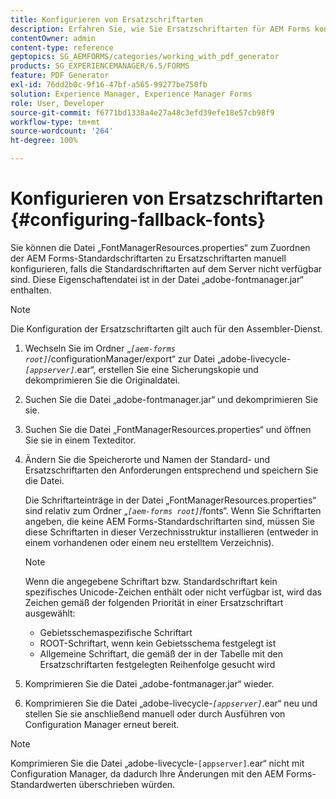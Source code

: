 ```yaml
---
title: Konfigurieren von Ersatzschriftarten
description: Erfahren Sie, wie Sie Ersatzschriftarten für AEM Forms konfigurieren. Sie können die Datei „FontManagerResources.properties“ verwenden, um die Standardschriftarten den Ersatzschriftarten manuell zuzuordnen.
contentOwner: admin
content-type: reference
geptopics: SG_AEMFORMS/categories/working_with_pdf_generator
products: SG_EXPERIENCEMANAGER/6.5/FORMS
feature: PDF Generator
exl-id: 76dd2b0c-9f16-47bf-a565-99277be750fb
solution: Experience Manager, Experience Manager Forms
role: User, Developer
source-git-commit: f6771bd1338a4e27a48c3efd39efe18e57cb98f9
workflow-type: tm+mt
source-wordcount: '264'
ht-degree: 100%

---
```


# Konfigurieren von Ersatzschriftarten {#configuring-fallback-fonts}

Sie können die Datei „FontManagerResources.properties“ zum Zuordnen der AEM Forms-Standardschriftarten zu Ersatzschriftarten manuell konfigurieren, falls die Standardschriftarten auf dem Server nicht verfügbar sind. Diese Eigenschaftendatei ist in der Datei „adobe-fontmanager.jar“ enthalten.

>[!NOTE]
>
>Die Konfiguration der Ersatzschriftarten gilt auch für den Assembler-Dienst.

1. Wechseln Sie im Ordner „*`[aem-forms root]`*/configurationManager/export“ zur Datei „adobe-livecycle-*`[appserver]`*.ear“, erstellen Sie eine Sicherungskopie und dekomprimieren Sie die Originaldatei.
1. Suchen Sie die Datei „adobe-fontmanager.jar“ und dekomprimieren Sie sie.
1. Suchen Sie die Datei „FontManagerResources.properties“ und öffnen Sie sie in einem Texteditor.
1. Ändern Sie die Speicherorte und Namen der Standard- und Ersatzschriftarten den Anforderungen entsprechend und speichern Sie die Datei.

   Die Schriftarteinträge in der Datei „FontManagerResources.properties“ sind relativ zum Ordner „*`[aem-forms root]`*/fonts“. Wenn Sie Schriftarten angeben, die keine AEM Forms-Standardschriftarten sind, müssen Sie diese Schriftarten in dieser Verzechnisstruktur installieren (entweder in einem vorhandenen oder einem neu erstelltem Verzeichnis).

   >[!NOTE]
   >
   >Wenn die angegebene Schriftart bzw. Standardschriftart kein spezifisches Unicode-Zeichen enthält oder nicht verfügbar ist, wird das Zeichen gemäß der folgenden Priorität in einer Ersatzschriftart ausgewählt:

   * Gebietsschemaspezifische Schriftart
   * ROOT-Schriftart, wenn kein Gebietsschema festgelegt ist
   * Allgemeine Schriftart, die gemäß der in der Tabelle mit den Ersatzschriftarten festgelegten Reihenfolge gesucht wird

1. Komprimieren Sie die Datei „adobe-fontmanager.jar“ wieder.
1. Komprimieren Sie die Datei „adobe-livecycle-*`[appserver]`*.ear“ neu und stellen Sie sie anschließend manuell oder durch Ausführen von Configuration Manager erneut bereit.

>[!NOTE]
>
>Komprimieren Sie die Datei „adobe-livecycle-`[appserver]`.ear“ nicht mit Configuration Manager, da dadurch Ihre Änderungen mit den AEM Forms-Standardwerten überschrieben würden.
